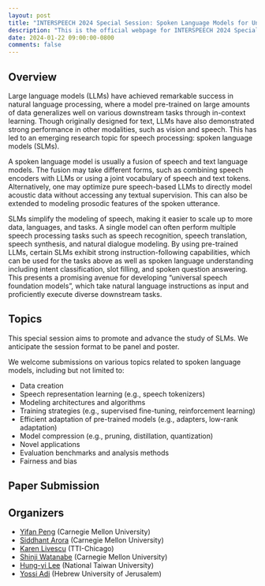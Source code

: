 ```yaml
---
layout: post
title: "INTERSPEECH 2024 Special Session: Spoken Language Models for Universal Speech Processing"
description: "This is the official webpage for INTERSPEECH 2024 Special Session: Spoken Language Models for Universal Speech Processing"
date: 2024-01-22 09:00:00-0800
comments: false
---
```


## Overview

Large language models (LLMs) have achieved remarkable success in natural language processing, where a model pre-trained on large amounts of data generalizes well on various downstream tasks through in-context learning. Though originally designed for text, LLMs have also demonstrated strong performance in other modalities, such as vision and speech. This has led to an emerging research topic for speech processing: spoken language models (SLMs).

A spoken language model is usually a fusion of speech and text language models. The fusion may take different forms, such as combining speech encoders with LLMs or using a joint vocabulary of speech and text tokens. Alternatively, one may optimize pure speech-based LLMs to directly model acoustic data without accessing any textual supervision. This can also be extended to modeling prosodic features of the spoken utterance.

SLMs simplify the modeling of speech, making it easier to scale up to more data, languages, and tasks. A single model can often perform multiple speech processing tasks such as speech recognition, speech translation, speech synthesis, and natural dialogue modeling. By using pre-trained LLMs, certain SLMs exhibit strong instruction-following capabilities, which can be used for the tasks above as well as spoken language understanding including intent classification, slot filling, and spoken question answering. This presents a promising avenue for developing “universal speech foundation models”, which take natural language instructions as input and proficiently execute diverse downstream tasks.

## Topics

This special session aims to promote and advance the study of SLMs. We anticipate the session format to be panel and poster.

We welcome submissions on various topics related to spoken language models, including but not limited to:

- Data creation
- Speech representation learning (e.g., speech tokenizers)
- Modeling architectures and algorithms
- Training strategies (e.g., supervised fine-tuning, reinforcement learning)
- Efficient adaptation of pre-trained models (e.g., adapters, low-rank adaptation)
- Model compression (e.g., pruning, distillation, quantization)
- Novel applications
- Evaluation benchmarks and analysis methods
- Fairness and bias

## Paper Submission



## Organizers

- [Yifan Peng](https://pyf98.github.io/) (Carnegie Mellon University)
- [Siddhant Arora](https://siddhu001.github.io/) (Carnegie Mellon University)
- [Karen Livescu](https://home.ttic.edu/~klivescu/) (TTI-Chicago)
- [Shinji Watanabe](https://sites.google.com/view/shinjiwatanabe) (Carnegie Mellon University)
- [Hung-yi Lee](https://speech.ee.ntu.edu.tw/~hylee) (National Taiwan University)
- [Yossi Adi](https://www.cs.huji.ac.il/~adiyoss/) (Hebrew University of Jerusalem)
